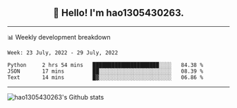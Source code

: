 <h2 align="center">👋 Hello! I'm hao1305430263.</h2>


---- 
📊 Weekly development breakdown

<!--START_SECTION:waka-->
```text
Week: 23 July, 2022 - 29 July, 2022

Python     2 hrs 54 mins   █████████████████████░░░░   84.38 % 
JSON       17 mins         ██░░░░░░░░░░░░░░░░░░░░░░░   08.39 % 
Text       14 mins         █▓░░░░░░░░░░░░░░░░░░░░░░░   06.86 % 
```
<!--END_SECTION:waka-->
----
![hao1305430263's Github stats](https://github-readme-stats.vercel.app/api?username=hao1305430263&show_icons=true)


<!--
**hao1305430263/hao1305430263** is a ✨ _special_ ✨ repository because its `README.md` (this file) appears on your GitHub profile.

Here are some ideas to get you started:

- 🔭 I’m currently working on ...
- 🌱 I’m currently learning ...
- 👯 I’m looking to collaborate on ...
- 🤔 I’m looking for help with ...
- 💬 Ask me about ...
- 📫 How to reach me: ...
- 😄 Pronouns: ...
- ⚡ Fun fact: ...
-->
